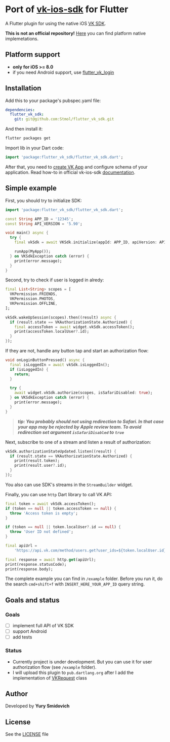 # Port of [vk-ios-sdk](https://github.com/VKCOM/vk-ios-sdk) for Flutter

A Flutter plugin for using the native iOS [VK SDK](https://github.com/VKCOM/vk-ios-sdk).

**This is not an official repository!** [Here](https://github.com/VKCOM) you can find platform native implemetations.

## Platform support

- **only for iOS >= 8.0**
- if you need Android support, use [flutter_vk_login](https://github.com/ObjReponse/flutter_vk_login)

## Installation

Add this to your package's pubspec.yaml file:
```yml
dependencies:
  flutter_vk_sdk:
    git: git@github.com:Stmol/flutter_vk_sdk.git
```

And then install it:
```bash
flutter packages get
```

Import lib in your Dart code:
```dart
import 'package:flutter_vk_sdk/flutter_vk_sdk.dart';
```

After that, you need to [create VK App](https://vk.com/dev) and configure schema of your application. Read how-to in official vk-ios-sdk [documentation](https://github.com/VKCOM/vk-ios-sdk#setup-url-schema-of-your-application).

## Simple example

First, you should try to initialize SDK:
```dart
import 'package:flutter_vk_sdk/flutter_vk_sdk.dart';

const String APP_ID = '12345';
const String API_VERSION = '5.90';

void main() async {
  try {
    final vkSdk = await VKSdk.initialize(appId: APP_ID, apiVersion: API_VERSION);

    runApp(MyApp());
  } on VKSdkException catch (error) {
    print(error.message);
  }
}
```

Second, try to check if user is logged in alredy:
```dart
final List<String> scopes = [
  VKPermission.FRIENDS,
  VKPermission.PHOTOS,
  VKPermission.OFFLINE,
];

vkSdk.wakeUpSession(scopes).then((result) async {
  if (result.state == VKAuthorizationState.Authorized) {
    final accessToken = await widget.vkSdk.accessToken();
    print(accessToken.localUser?.id);
  }
});
```

If they are not, handle any button tap and start an authorization flow:
```dart
void onLoginButtonPressed() async {
  final isLoggedIn = await vkSdk.isLoggedIn();
  if (isLoggedIn) {
    return;
  }

  try {
    await widget.vkSdk.authorize(scopes, isSafariDisabled: true);
  } on VKSdkException catch (error) {
    print(error.message);
  }
}
```

>_**tip: You probably should not using redirection to Safari. In that case your app may be rejected by Apple review team. To avoid redirection set argument `isSafariDisabled` to `true`**_

Next, subscribe to one of a stream and listen a result of authorization:
```dart
vkSdk.authorizationStateUpdated.listen((result) {
  if (result.state == VKAuthorizationState.Authorized) {
    print(result.token);
    print(result.user?.id);
  }
});
```

You also can use SDK's streams in the `StreamBuilder` widget.

Finally, you can use `http` Dart library to call VK API:
```dart
final token = await vkSdk.accessToken();
if (token == null || token.accessToken == null) {
  throw 'Access token is empty';
}

if (token == null || token.localUser?.id == null) {
  throw 'User ID not defined';
}

final apiUrl =
    'https://api.vk.com/method/users.get?user_ids=${token.localUser.id}&fields=bdate&access_token=${token.accessToken}&v=$API_VERSION';

final response = await http.get(apiUrl);
print(response.statusCode);
print(response.body);
```

The complete example you can find in `/example` folder. Before you run it, do the search `cmd+shift+f` with `INSERT_HERE_YOUR_APP_ID` query string.

## Goals and status

### Goals

 - [ ] implement full API of VK SDK
 - [ ] support Android
 - [ ] add tests

### Status

- Currently project is under development. But you can use it for user authorization flow (see `/example` folder).
- I will upload this plugin to `pub.dartlang.org` after I add the implementation of [VKRequest](https://github.com/VKCOM/vk-ios-sdk/blob/5504d80f2b546eacd1074e733ef749afefbc8aa0/library/Source/Core/VKRequest.h) class

## Author

Developed by **Yury Smidovich**

## License

See the [LICENSE](https://github.com/Stmol/flutter_vk_sdk/blob/master/LICENSE) file
